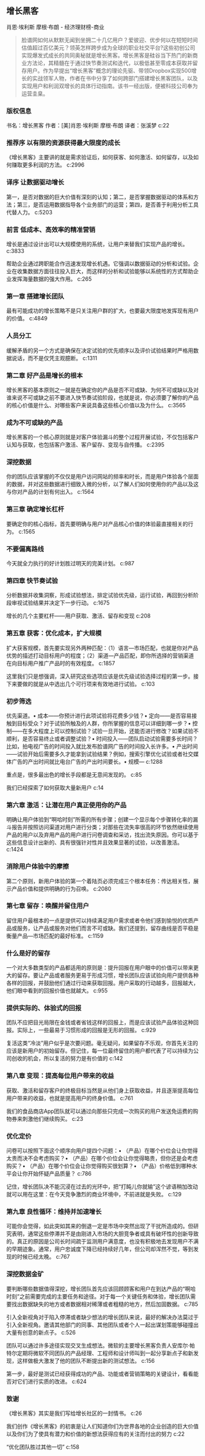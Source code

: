 ## 增长黑客

肖恩·埃利斯 摩根·布朗  -  经济理财榜-商业

> 脸谱网如何从默默无闻到坐拥二十几亿用户？爱彼迎、优步何以在短短时间估值超过百亿美元？领英怎样跨步成为全球的职业社交平台?这些初创公司实现爆发式成长的共同奥秘就是增长黑客。增长黑客是硅谷当下热门的新商业方法论，其精髓在于通过快节奏测试和迭代，以极低甚至零成本获取并留存用户。作为早提出“增长黑客”概念的理论先驱、带领Dropbox实现500增长的实战领军人物，作者在书中分享了如何跨部门搭建增长黑客团队，以及实现用户和利润双增长的具体行动指南。该书一经出版，便被科技公司奉为运营圭臬。

### 版权信息

书名：增长黑客
作者：[美]肖恩·埃利斯 摩根·布朗
译者：张溪梦 c:22

### 推荐序 以有限的资源获得最大限度的成长

《增长黑客》主要讲的就是需求验证后，如何获客、如何激活、如何留存，以及如何赚取更多利润的方法。 c:2996

### 译序 让数据驱动增长

第一，是否对数据的巨大价值有深刻的认知；第二，是否掌握数据驱动的体系和方法；第三，是否运用数据指导各个业务部门的运营；第四，是否善于利用分析工具代替人力。 c:5203

### 前言 低成本、高效率的精准营销

增长是通过设计出可以大规模使用的系统，让用户来替我们实现产品的增长。 c:3833

帮助企业通过跨职能合作迅速发现增长机遇。它强调以数据驱动的分析和试验。企业在收集数据方面往往投入巨大，而这样的分析和试验能够以系统性的方式帮助企业发挥海量数据的强大作用。 c:265

### 第一章 搭建增长团队

最有可能成功的增长策略不是只关注用户群的扩大，也要最大限度地发挥现有用户的价值。 c:4849

### 人员分工

缓解矛盾的另一个方式是确保在决定试验的优先顺序以及评价试验结果时严格用数据说话，而不是仅凭主观臆断。 c:1311

### 第二章 好产品是增长的根本

增长黑客的基本原则之一就是在确定你的产品是否不可或缺、为何不可或缺以及对谁来说不可或缺之前不要进入快节奏试验阶段，也就是说，你必须要了解你的产品的核心价值是什么、对哪些客户来说具备这些核心价值以及为什么。 c:3565

### 成为不可或缺的产品

增长黑客的一个核心原则就是对客户体验漏斗的整个过程开展试验，不仅包括客户认知与获取，也包括客户激活、客户留存、变现与自传播。 c:2395

### 深挖数据

你的团队应该掌握的不仅仅是用户访问网站的频率和时长，而是用户体验各个层面的数据，并对这些数据进行细致入微的分析，以了解人们如何使用你的产品以及这与你对产品的计划有何出入。 c:1564

### 第三章 确定增长杠杆

要确定你的核心指标，首先要明确与用户对产品核心价值的体验最直接相关的行为。 c:1565

### 不要偏离路线

今天就全力执行的好计划胜过明天的完美计划。 c:987

### 第四章 快节奏试验

分析数据并收集洞察，形成试验想法，排定试验优先级，运行试验，再回到分析阶段审视试验结果并决定下一步行动。 c:1675

增长的几个主要杠杆——用户获取、激活、留存和变现 c:208

### 第五章 获客：优化成本，扩大规模

扩大获客规模，首先要实现另外两种匹配：（1）语言—市场匹配，也就是你对产品优势的描述打动目标用户的程度；（2）渠道—产品匹配，即你所选择的营销渠道在向目标用户推广产品时的有效程度。 c:1857

这里我们只是想强调，深入研究这些选项应该是优先级试验选择过程的第一步。接下来要做的就是从中选出几个可行项来有效地进行试验。 c:103

### 初步筛选

优先渠道。• 成本——你预计进行此项试验将花费多少钱？• 定向——是否容易接触到目标受众？对于试验所触及的人群，你所掌握的信息可以详细到哪一步？• 控制——在多大程度上可以控制试验？试验一旦开始，还能否进行修改？如果试验不顺利，是否容易终止或者调整试验？• 时间投入——团队启动试验需要多长时间？比如，拍电视广告的时间投入就比发布脸谱网广告的时间投入长许多。• 产出时间——试验开始后需要多久才能拿到试验结果？例如，搜索引擎优化试验或者社交媒体广告的产出时间就比电台广告的产出时间要长。• 规模— c:1288

重点是，很多最出色的增长手段都是无意间发现的。 c:85

我们已经探索了如何获取大量新用户 c:14

### 第六章 激活：让潜在用户真正使用你的产品

明确让用户体验到“啊哈时刻”所需的所有步骤；创建一个显示每个步骤转化率的漏斗报告并按照访问渠道对用户进行分类；对那些在流失率很高的环节依然继续使用产品的用户以及弃用产品的用户进行问卷调查和采访，找出流失原因。你可以基于这些信息设计出新的、具有很强针对性并且效果显著的试验，以改善激活。 c:1424

### 消除用户体验中的摩擦

第二个原则，新用户体验的第一个着陆页必须完成三个根本任务：传达相关性，展示产品价值和提供明确的行为召唤。 c:2080

### 第七章 留存：唤醒并留住用户

留住用户最根本的一点是提供可以持续满足用户需求或者令他们感到愉悦的优质产品或服务，让产品或服务对他们而言不可或缺。我们还提到，留存曲线是否平稳是衡量产品—市场匹配的最好标准。 c:1159

### 什么是好的留存

一个对大多数类型的产品都适用的原则是：提升回报在用户眼中的价值可以带来更大的留存。要让产品或者服务更易于形成习惯，增长团队应该试验向用户提供各种各样的回报，并鼓励他们通过行动来获取回报。用户采取的行动越多，回报越大，他们眼中看到的回报价值也就越大。 c:955

### 提供实际的、体验式的回报

团队不应把目光局限在金钱或者省钱这样的回报上，而是应该试验产品体验这种回报。实际上，一些最易于习惯形成的回报是无形的回报。 c:929

复活这类“冷淡”用户似乎是次要问题。毫无疑问，如果留存不乐观，你首先关注的应该是新用户的初始留存。但记住，每一位最终留住的用户都代表了可以持续为公司创收的机会，所以复活的努力是有价值的 c:142

### 第八章 变现：提高每位用户带来的收益

获取、激活和留存客户的终极目标当然是从他们身上获取收益，并且逐渐提高每位用户带来的收益，也就是提高用户的终身价值。 c:761

我们的食品商店App团队就可以通过向那些只完成一次购买的用户发送免运费的购物券来刺激他们继续购买。 c:23

### 优化定价

问卷可以按照下面这个顺序向用户提四个问题：• （产品）在哪个价位会让你觉得太贵而决不会考虑购买？• （产品）在哪个价位会让你觉得略贵，但你还是会考虑购买？• （产品）在哪个价位会让你觉得购买很划算？• （产品）价格低到哪种水平会让你开始怀疑产品质量？ c:786

记住，增长团队决不能沉浸在过去的光环中，把“打盹儿你就输”这个谚语稍加改动就可以用在这里：在今天竞争激烈的商业环境中，不前进就是失败。 c:129

### 第九章 良性循环：维持并加速增长

可能你会觉得，如此突如其来的倒退一定是市场中突然出现了干扰所造成的。但研究表明，通常这些停滞并不是由刚进入市场的大胆竞争者或具有破坏性的创新导致的。真正的原因是公司长时间疏于监测用户满意度，也没有积极地去发现用户不满的早期迹象。通常，用户忠诚度下降已经持续好几年，但公司却浑然不觉，等到发现的时候已经太晚。 c:767

### 深挖数据金矿

要判断哪些数据值得深挖，增长团队首先应该回顾顾客和用户在到达产品的“啊哈时刻”之前需要完成的主要任务和途径。对于每一个关键任务和体验，增长团队需要找出数据缺失的地方或者数据相对稀薄或者粗糙的地方，然后加固数据。 c:785

引入全新视角对于陷入停滞或者缺少想法的增长团队来说，最好的解决办法莫过于引入全新视角。邀请其他部门的同事、其他团队或者个人一起出谋划策能够碰撞出大量有创意的新点子。 c:526

团队可以通过许多途径实现交叉生成想法。微软的主要增长黑客负责人安库尔·帕特尔定期将微软不同团队的产品经理、工程师和设计师叫到一起分享新点子和新发现，这样做极大激发了他的团队不断提出新的测试想法。 c:156

第一步，最好是测试已经获得成功的产品、功能或者营销策略的关键设计，看看能否对它们进行实质的改进。 c:624

### 致谢

《增长黑客》其实是我们写给增长社区的一封情书。 c:26

我们创作《增长黑客》的初衷是让人们知道你们为世界各地的企业创造的巨大价值以及你们为了使具有潜力和价值的新想法获得应有的关注而付出的努力 c:22

“优化团队胜过其他一切” c:158
